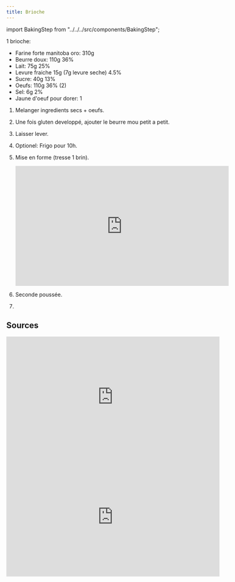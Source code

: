 ```yaml
---
title: Brioche
---
```


import BakingStep from "../../../src/components/BakingStep";

1 brioche:

- Farine forte manitoba oro: 310g
- Beurre doux: 110g 36%
- Lait: 75g 25%
- Levure fraiche 15g (7g levure seche) 4.5%
- Sucre: 40g 13%
- Oeufs: 110g 36% (2)
- Sel: 6g 2%
- Jaune d'oeuf pour dorer: 1

1. Melanger ingredients secs + oeufs.
1. Une fois gluten developpé, ajouter le beurre mou petit a petit.
1. Laisser lever.
1. Optionel: Frigo pour 10h.
1. Mise en forme (tresse 1 brin).

   <div class="youtube-video-container">
   <iframe width="560" height="315" src="https://www.youtube.com/embed/nK1XyZcSKNU?si=d37gw3C2IiUthmiR&amp;start=24" title="YouTube video player" frameborder="0" allow="accelerometer; autoplay; clipboard-write; encrypted-media; gyroscope; picture-in-picture; web-share" allowfullscreen></iframe>
   </div>
1. Seconde poussée.
1. <BakingStep temp="150" time="35min (92c a coeur)" fan preheat />

## Sources

<div class="youtube-video-container">
  <iframe width="560" height="315" src="https://www.youtube.com/embed/5d9eUgVhRn8" title="YouTube video player" frameborder="0" allow="accelerometer; autoplay; clipboard-write; encrypted-media; gyroscope; picture-in-picture" allowFullScreen></iframe>
</div>

<div class="youtube-video-container">
<iframe width="560" height="315" src="https://www.youtube.com/embed/QqBKaLnUw5A?start=315" title="YouTube video player" frameborder="0" allow="accelerometer; autoplay; clipboard-write; encrypted-media; gyroscope; picture-in-picture" allowFullScreen></iframe>
</div>
